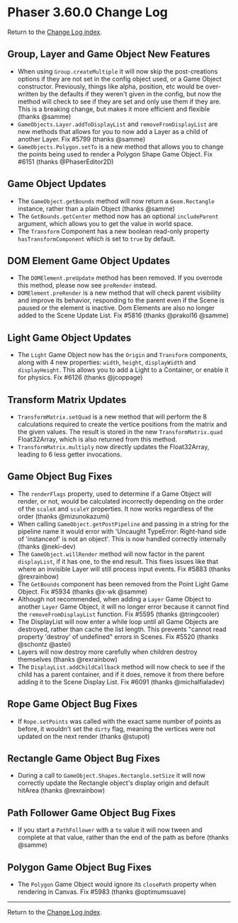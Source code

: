# Phaser 3.60.0 Change Log

Return to the [Change Log index](CHANGELOG-v3.60.md).

## Group, Layer and Game Object New Features

* When using `Group.createMultiple` it will now skip the post-creations options if they are not set in the config object used, or a Game Object constructor. Previously, things like alpha, position, etc would be over-written by the defaults if they weren't given in the config, but now the method will check to see if they are set and only use them if they are. This is a breaking change, but makes it more efficient and flexible (thanks @samme)
* `GameObjects.Layer.addToDisplayList` and `removeFromDisplayList` are new methods that allows for you to now add a Layer as a child of another Layer. Fix #5799 (thanks @samme)
* `GameObjects.Polygon.setTo` is a new method that allows you to change the points being used to render a Polygon Shape Game Object. Fix #6151 (thanks @PhaserEditor2D)

## Game Object Updates

* The `GameObject.getBounds` method will now return a `Geom.Rectangle` instance, rather than a plain Object (thanks @samme)
* The `GetBounds.getCenter` method now has an optional `includeParent` argument, which allows you to get the value in world space.
* The `Transform` Component has a new boolean read-only property `hasTransformComponent` which is set to `true` by default.

## DOM Element Game Object Updates

* The `DOMElement.preUpdate` method has been removed. If you overrode this method, please now see `preRender` instead.
* `DOMElement.preRender` is a new method that will check parent visibility and improve its behavior, responding to the parent even if the Scene is paused or the element is inactive. Dom Elements are also no longer added to the Scene Update List. Fix #5816 (thanks @prakol16 @samme)

## Light Game Object Updates

* The `Light` Game Object now has the `Origin` and `Transform` components, along with 4 new properties: `width`, `height`, `displayWidth` and `displayHeight`. This allows you to add a Light to a Container, or enable it for physics. Fix #6126 (thanks @jcoppage)

## Transform Matrix Updates

* `TransformMatrix.setQuad` is a new method that will perform the 8 calculations required to create the vertice positions from the matrix and the given values. The result is stored in the new `TransformMatrix.quad` Float32Array, which is also returned from this method.
* `TransformMatrix.multiply` now directly updates the Float32Array, leading to 6 less getter invocations.

## Game Object Bug Fixes

* The `renderFlags` property, used to determine if a Game Object will render, or not, would be calculated incorrectly depending on the order of the `scaleX` and `scaleY` properties. It now works regardless of the order (thanks @mizunokazumi)
* When calling `GameObject.getPostPipeline` and passing in a string for the pipeline name it would error with 'Uncaught TypeError: Right-hand side of 'instanceof' is not an object'. This is now handled correctly internally (thanks @neki-dev)
* The `GameObject.willRender` method will now factor in the parent `displayList`, if it has one, to the end result. This fixes issues like that where an invisible Layer will still process input events. Fix #5883 (thanks @rexrainbow)
* The `GetBounds` component has been removed from the Point Light Game Object. Fix #5934 (thanks @x-wk @samme)
* Although not recommended, when adding a `Layer` Game Object to another `Layer` Game Object, it will no longer error because it cannot find the `removeFromDisplayList` function. Fix #5595 (thanks @tringcooler)
* The DisplayList will now enter a while loop until all Game Objects are destroyed, rather than cache the list length. This prevents "cannot read property 'destroy' of undefined" errors in Scenes. Fix #5520 (thanks @schontz @astei)
* Layers will now destroy more carefully when children destroy themselves (thanks @rexrainbow)
* The `DisplayList.addChildCallback` method will now check to see if the child has a parent container, and if it does, remove it from there before adding it to the Scene Display List. Fix #6091 (thanks @michalfialadev)

## Rope Game Object Bug Fixes

* If `Rope.setPoints` was called with the exact same number of points as before, it wouldn't set the `dirty` flag, meaning the vertices were not updated on the next render (thanks @stupot)

## Rectangle Game Object Bug Fixes

* During a call to `GameObject.Shapes.Rectangle.setSize` it will now correctly update the Rectangle object's display origin and default hitArea (thanks @rexrainbow)

## Path Follower Game Object Bug Fixes

* If you start a `PathFollower` with a `to` value it will now tween and complete at that value, rather than the end of the path as before (thanks @samme)

## Polygon Game Object Bug Fixes

* The `Polygon` Game Object would ignore its `closePath` property when rendering in Canvas. Fix #5983 (thanks @optimumsuave)

---------------------------------------

Return to the [Change Log index](CHANGELOG-v3.60.md).
